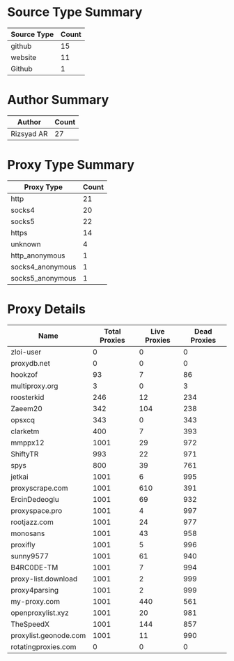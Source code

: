 # Source Type Summary

| Source Type | Count |
|-------------|-------|
| github | 15 |
| website | 11 |
| Github | 1 |


# Author Summary

| Author | Count |
|--------|-------|
| Rizsyad AR | 27 |


# Proxy Type Summary

| Proxy Type | Count |
|------------|-------|
| http | 21 |
| socks4 | 20 |
| socks5 | 22 |
| https | 14 |
| unknown | 4 |
| http_anonymous | 1 |
| socks4_anonymous | 1 |
| socks5_anonymous | 1 |


# Proxy Details

| Name | Total Proxies | Live Proxies | Dead Proxies |
|------|---------------|--------------|---------------|
| zloi-user | 0 | 0 | 0 |
| proxydb.net | 0 | 0 | 0 |
| hookzof | 93 | 7 | 86 |
| multiproxy.org | 3 | 0 | 3 |
| roosterkid | 246 | 12 | 234 |
| Zaeem20 | 342 | 104 | 238 |
| opsxcq | 343 | 0 | 343 |
| clarketm | 400 | 7 | 393 |
| mmppx12 | 1001 | 29 | 972 |
| ShiftyTR | 993 | 22 | 971 |
| spys | 800 | 39 | 761 |
| jetkai | 1001 | 6 | 995 |
| proxyscrape.com | 1001 | 610 | 391 |
| ErcinDedeoglu | 1001 | 69 | 932 |
| proxyspace.pro | 1001 | 4 | 997 |
| rootjazz.com | 1001 | 24 | 977 |
| monosans | 1001 | 43 | 958 |
| proxifly | 1001 | 5 | 996 |
| sunny9577 | 1001 | 61 | 940 |
| B4RC0DE-TM | 1001 | 7 | 994 |
| proxy-list.download | 1001 | 2 | 999 |
| proxy4parsing | 1001 | 2 | 999 |
| my-proxy.com | 1001 | 440 | 561 |
| openproxylist.xyz | 1001 | 20 | 981 |
| TheSpeedX | 1001 | 144 | 857 |
| proxylist.geonode.com | 1001 | 11 | 990 |
| rotatingproxies.com | 0 | 0 | 0 |
